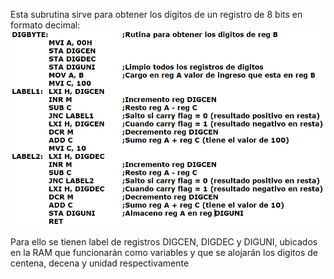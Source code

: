 Esta subrutina sirve para obtener los dígitos de un registro de 8 bits en formato decimal:
<img src="digbyte_8085.PNG">

Para ello se tienen label de registros DIGCEN, DIGDEC y DIGUNI, ubicados en la RAM que funcionarán como variables y que se alojarán los digitos de centena, decena y unidad respectivamente

